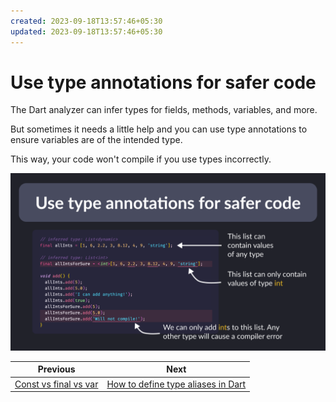 ```yaml
---
created: 2023-09-18T13:57:46+05:30
updated: 2023-09-18T13:57:46+05:30
---
```

# Use type annotations for safer code

The Dart analyzer can infer types for fields, methods, variables, and more.

But sometimes it needs a little help and you can use type annotations to ensure variables are of the intended type.

This way, your code won't compile if you use types incorrectly.

![](072.png)
 
| Previous | Next |
| -------- | ---- |
| [Const vs final vs var](../0071-const-vs-final-vs-var/index.md) | [How to define type aliases in Dart](../0073-enhance-readability-with-typdef/index.md) |